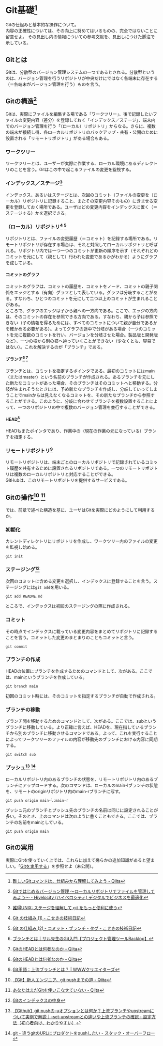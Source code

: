 <link rel="icon" href="./favicon.ico">

<!-- TODO:
* 用語の統一：保存、保管、記録など
 -->

# Git基礎[^0]
Gitの仕組みと基本的な操作について。  
内容の正確性については、その向上に努めてはいるものの、完全ではないことに留意せよ。
その見出し内の情報についての参考文献を、見出しにつけた脚注で示している。


## Gitとは
Gitは、分散型のバージョン管理システムの一つであるとされる。分散型というのは、バージョン管理を行うリポジトリが中央だけにではなく各端末に存在する（＝各端末がバージョン管理を行う）ものを言う。


## Gitの構造[^0-2]
Gitは、実際にファイルを編集する場である「ワークツリー」、後で記録したいファイルの変更内容（差分）を登録しておく「インデックス／ステージ」、端末内でのバージョン管理を行う「（ローカル）リポジトリ」からなる。さらに、複数の端末が接続し得、各ローカルリポジトリのバックアップ・共有・公開のために設置される「リモートリポジトリ」がある場合もある。

### ワークツリー
ワークツリーとは、ユーザーが実際に作業する、ローカル環境にあるディレクトリのことを言う。Gitはこの中で起こるファイルの変更を監視する。

### インデックス／ステージ[^1]
インデックス、あるいはステージとは、次回のコミット（ファイルの変更を（ローカル）リポジトリに記録すること、またその変更内容そのもの）に含ませる変更を登録しておく場所である。ユーザはどの変更内容をインデックスに置く（＝ステージする）かを選択できる。

### （ローカル）リポジトリ[^2] [^3]
リポジトリとは、ファイルの変更履歴（＝コミット）を記録する場所である。リモートリポジトリが存在する場合は、それと対照してローカルリポジトリと呼ばれる。リポジトリ内では一つ一つのコミットが更新の順序を示す（それぞれどのコミットを元にして（親として）行われた変更であるかがわかる）ようにグラフを成している。

#### コミットのグラフ
コミットのグラフは、コミットの履歴を、コミットをノード、コミットの親子関係をエッジとする（有向）グラフとして表している。グラフは分岐することがある。すなわち、ひとつのコミットを元にして二つ以上のコミットが生まれることがある。  
ところで、グラフのエッジは子から親への一方向である。ここで、エッジの方向は、そのコミットの存在を参照できる方向である。すなわち、親から子は参照できない（子の情報を得るためには、すべてのコミットについて親が自分であるかを確かめる必要がある）。よってグラフの途中で分岐がある場合（一つのコミットを元に複数のコミットを行い、バージョンを分岐させた場合。製品版と開発版など）、一つの枝から別の枝へ辿っていくことができない（少なくとも、容易ではない）。これを解決するのが「ブランチ」である。

#### ブランチ[^3-2] [^4]
ブランチとは、コミットを指定するポインタである。最初のコミットにはmain（またはmaster）という名前のブランチが作成される。あるブランチを元にした新たなコミットがあった場合、そのブランチはそのコミットへと移動する。分岐が生まれそうなときには、予め新たなブランチを作成し、分岐していってしまうことでmainからは見えなくなるコミットを、その新たなブランチから参照することができる。このように、分岐に合わせてブランチを複数設置することによって、一つのリポジトリの中で複数のバージョン管理を並行することができる。  

#### HEAD[^4]
HEADもまたポインタであり、作業中の（現在の作業の元になっている）ブランチを指定する。

### リモートリポジトリ[^7]
リモートリポジトリは、端末ごとのローカルリポジトリで記録されているコミット履歴を共有するために設置されるリポジトリである。一つのリモートリポジトリは複数のローカルリポジトリと対応することができる。  
GitHubは、このリモートリポジトリを提供するサービスである。  


## Gitの操作[^8] [^9]
では、前章で述べた構造を基に、ユーザはGitを実際にどのようにして利用するか。

### 初期化
カレントディレクトリにリポジトリを作成し、ワークツリー内のファイルの変更を監視し始める。
```
git init
```

### ステージング[^10]
次回のコミットに含める変更を選択し、インデックスに登録することを言う。ステージングには`git add`を用いる。
```
git add README.md
```
ところで、インデックスは初回のステージングの際に作成される。

### コミット
その時点でインデックスに載っている変更内容をまとめてリポジトリに記録することを言う。コミットした変更のまとまりのこともコミットと言う。
```
git commit
```

### ブランチの作成
HEADの位置にブランチを作成するためのコマンドとして、次がある。ここでは、mainというブランチを作成している。
```
git branch main
```
初回のコミット時には、そのコミットを指定するブランチが自動で作成される。

### ブランチの移動
ブランチ間を移動するためのコマンドとして、次がある。ここでは、subというブランチに移動している。より正確に言えば、HEADを、現在指しているブランチから別のブランチに移動させるコマンドである。よって、これを実行することによってワークツリーのファイルの内容が移動先のブランチにおける内容に同期する。
```
git switch sub
```

### プッシュ[^11] [^12]
ローカルリポジトリ内のあるブランチの状態を、リモートリポジトリ内のあるブランチにアップロードする。次のコマンドは、ローカルのmain-lブランチの状態を、リモートのoriginリポジトリ内のmain-rブランチに写す。
```
git push origin main-l:main-r
```
プッシュ元のブランチとプッシュ先のブランチの名前は同じに設定されることが多い。そのとき、上のコマンドは次のように書くこともできる。ここでは、ブランチの名前をmainとしている。
```
git push origin main
```

## Gitの実用
実際にGitを使っていく上では、これらに加えて幾らかの追加知識があると望ましい。「[Gitを実用する]()」を参照せよ（未公開）。
<!-- ./utilise-git.md -->


[^0]: [難しいGitコマンドは、仕組みから理解してみよう - Qiita](https://qiita.com/_ha1f/items/2dca1047c57d4f0bd465)  
[^0-2]: [Gitではじめるバージョン管理 〜ローカルリポジトリでファイルを管理してみよう〜 - Hivelocity (ハイベロシティ) デジタルでビジネスを最適化](https://prograshi.com/general/git/create-a-new-repository-on-the-command-line/)  
[^1]: [誰得UNIX: ステージを理解して git をもっと便利に使う](http://daretoku-unix.blogspot.com/2009/08/git.html)  
[^2]: [Git の仕組み (1) - こせきの技術日記](https://koseki.hatenablog.com/entry/2014/04/22/inside-git-1)  
[^3]: [Git の仕組み (2) - コミット・ブランチ・タグ - こせきの技術日記](https://koseki.hatenablog.com/entry/2014/06/11/inside-git-2)  
[^3-2]: [ブランチとは｜サル先生のGit入門【プロジェクト管理ツールBacklog】](https://backlog.com/ja/git-tutorial/stepup/01/)  
[^4]: [GitのHEADとは何者なのか - Qiita](https://qiita.com/ymzkjpx/items/00ff664da60c37458aaa)  
[^5]: [Git で「追跡ブランチ」って言うのやめましょう - Qiita](https://qiita.com/uasi/items/69368c17c79e99aaddbf)  
[^6]: [【初心者向け】git fetch、git merge、git pullの違いについて - Qiita](https://qiita.com/wann/items/688bc17460a457104d7d)  
[^7]: [Git用語：上流ブランチとは？ \| WWWクリエイターズ](https://www-creators.com/archives/4931)  
[^8]: [【Git】新人エンジニア、git pushまでの道 - Qiita](https://qiita.com/yukibe/items/9ef9d54f2e7d53cfb51c)  
[^9]: [あなたはまだGitを使いこなせていない - Qiita](https://qiita.com/hitochan/items/32f43181a3e7db342188)  
[^10]: [Gitのインデックスの中身](https://zenn.dev/kaityo256/articles/inside_the_index)  
[^11]: [【Github】git pushの-uオプションとは何か？上流ブランチやupstreamについて実例で解説｜–set-upstreamとの違いや上流ブランチの確認・設定方法（初心者向け、わかりやすい）](https://prograshi.com/general/git/git-push-u-upstream/)  
[^12]: [git - 違うgitのURLにプロダクトをpushしたい - スタック・オーバーフロー](https://ja.stackoverflow.com/questions/42216/%E9%81%95%E3%81%86git%E3%81%AEurl%E3%81%AB%E3%83%97%E3%83%AD%E3%83%80%E3%82%AF%E3%83%88%E3%82%92push%E3%81%97%E3%81%9F%E3%81%84)  
